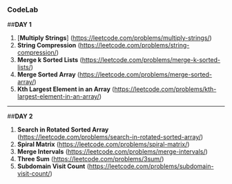 ### CodeLab

##**DAY 1**

1. [**Multiply Strings**] (https://leetcode.com/problems/multiply-strings/)
2. **String Compression** (https://leetcode.com/problems/string-compression/)
3. **Merge k Sorted Lists** (https://leetcode.com/problems/merge-k-sorted-lists/)
4. **Merge Sorted Array** (https://leetcode.com/problems/merge-sorted-array/)
5. **Kth Largest Element in an Array** (https://leetcode.com/problems/kth-largest-element-in-an-array/)
-------------------------------------------------------------------------------------------------------------------------
 
##**DAY 2**
1. **Search in Rotated Sorted Array** (https://leetcode.com/problems/search-in-rotated-sorted-array/)
2. **Spiral Matrix** (https://leetcode.com/problems/spiral-matrix/)
3. **Merge Intervals** (https://leetcode.com/problems/merge-intervals/)
4. **Three Sum** (https://leetcode.com/problems/3sum/)
5. **Subdomain Visit Count** (https://leetcode.com/problems/subdomain-visit-count/)
